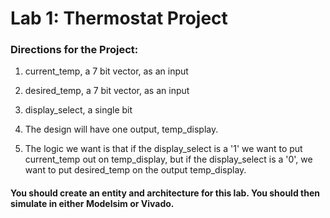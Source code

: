 # Lab 1: Thermostat Project 

### Directions for the Project:

1) current_temp, a 7 bit vector, as an input
2) desired_temp, a 7 bit vector, as an input
3) display_select, a single bit
4) The design will have one output, temp_display.

5) The logic we want is that if the display_select is a '1' we want to put current_temp out on temp_display, but if the display_select is a '0', we want to put desired_temp on the output temp_display.
   
#### You should create an entity and architecture for this lab.   You should then simulate in either Modelsim or Vivado.
